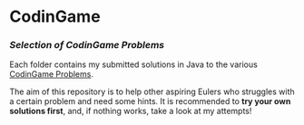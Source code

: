 # CodinGame
### *Selection of CodinGame Problems*

Each folder contains my submitted solutions in Java to the various [CodinGame Problems](https://www.codingame.com/). 

The aim of this repository is to help other aspiring Eulers who struggles with a certain problem and need some hints. 
It is recommended to **try your own solutions first**, and, if nothing works, take a look at my attempts! 